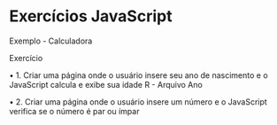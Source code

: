 # Exercícios JavaScript
Exemplo - Calculadora 

Exercício 

• 1. Criar uma página onde o usuário insere seu ano de nascimento e o JavaScript calcula e exibe sua idade 
R - Arquivo Ano 

• 2. Criar uma página onde o  usuário insere um número e o JavaScript verifica se o número é par ou ímpar

